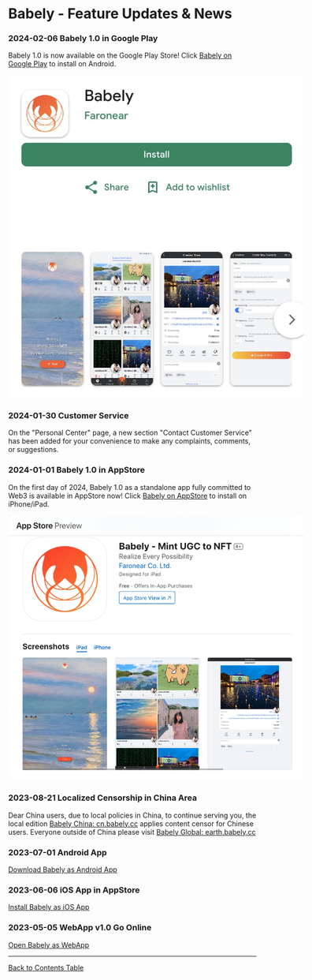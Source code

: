 # Babely - Feature Updates & News

### 2024-02-06 Babely 1.0 in Google Play

Babely 1.0 is now available on the Google Play Store! Click [Babely on Google Play](https://gplay.babely.cc) to install on Android.

<img src="./images/news/20240206-babely-googleplay.png" style="max-width:600px"/>

### 2024-01-30 Customer Service

On the "Personal Center" page, a new section "Contact Customer Service" has been added for your convenience to make any complaints, comments, or suggestions.

### 2024-01-01 Babely 1.0 in AppStore

On the first day of 2024, Babely 1.0 as a standalone app fully committed to Web3 is available in AppStore now! Click [Babely on AppStore](https://apps.apple.com/app/id6472632215) to install on iPhone/iPad.

<img src="./images/news/20240101-babely-appstore.png" style="max-width:600px"/>

### 2023-08-21 Localized Censorship in China Area

Dear China users, due to local policies in China, to continue serving you, the local edition [Babely China: cn.babely.cc](https://u.cn.babely.cc) applies content censor for Chinese users. Everyone outside of China please visit [Babely Global: earth.babely.cc](https://u.earth.babely.cc)

### 2023-07-01 Android App

[Download Babely as Android App](https://u.babely.cc/#/pages/user-resource-detail?tagnow=android)

### 2023-06-06 iOS App in AppStore

[Install Babely as iOS App](https://u.babely.cc/#/pages/user-resource-detail?tagnow=ios)

### 2023-05-05 WebApp v1.0 Go Online

[Open Babely as WebApp](https://u.babely.cc)

---

[Back to Contents Table](./README.md)
